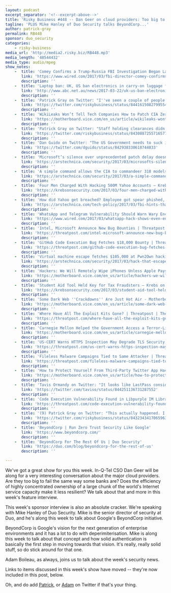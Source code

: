 ```yaml
---
layout: podcast
excerpt_separator: '<!--excerpt-above-->'
title: 'Risky Business #448 -- Dan Geer on cloud providers: Too big to fail?'
tagline: 'PLUS Mike Hanley of Duo Security talks BeyondCorp...'
author: patrick-gray
permalink: RB448
sponsor: duo_security
categories:
    - risky-business
media_url: 'http://media2.risky.biz/RB448.mp3'
media_length: '48544432'
media_type: audio/mpeg
show_notes:
    -  title: 'Comey Confirms a Trump-Russia FBI Investigation Began Last July | WIRED'
       link: 'https://www.wired.com/2017/03/fbi-director-comey-confirms-investigation-trump-campaigns-russia-ties/'
       description: '' 
    -  title: 'Laptop ban: UK, US ban electronics in carry-on luggage from Middle East airports amid terrorist bomb fears - ABC News (Australian Broadcasting Corporation)'
       link: 'http://www.abc.net.au/news/2017-03-22/uk-us-ban-electronics-in-carry-on-luggage-on-certain-flights/8375238'
       description: '' 
    -  title: 'Patrick Gray on Twitter: "I''ve seen a couple of people float this theory and FWIW I think it''s bullshit. https://t.co/8PeV3IxdVJ"'
       link: 'https://twitter.com/riskybusiness/status/844161508279955459'
       description: '' 
    -  title: 'WikiLeaks Won’t Tell Tech Companies How to Patch CIA Zero-Days Until Its Demands Are Met - Motherboard'
       link: 'https://motherboard.vice.com/en_us/article/wikileaks-wont-tell-tech-companies-how-to-patch-cia-zero-days-until-its-demands-are-met'
       description: '' 
    -  title: 'Patrick Gray on Twitter: "Staff holding clearances didn''t stop Microsoft fixing Stuxnet 0days or the Flame md5 collision. More grandstanding bullshit from Assange. 🙄 https://t.co/tRkmzPDm5V"'
       link: 'https://twitter.com/riskybusiness/status/843088725571657729'
       description: '' 
    -  title: 'Dan Guido on Twitter: "The US Government needs to suck it up and report these bugs to the vendors themselves to short circuit this mess. https://t.co/1ZUkwc7bfV"'
       link: 'https://twitter.com/dguido/status/842938330618744833'
       description: '' 
    -  title: 'Microsoft’s silence over unprecedented patch delay doesn’t smell right | Ars Technica'
       link: 'https://arstechnica.com/security/2017/03/microsofts-silence-over-unprecedented-patch-delay-doesnt-smell-right/'
       description: '' 
    -  title: 'A simple command allows the CIA to commandeer 318 models of Cisco switches | Ars Technica'
       link: 'https://arstechnica.com/security/2017/03/a-simple-command-allows-the-cia-to-commandeer-318-models-of-cisco-switches/'
       description: '' 
    -  title: 'Four Men Charged With Hacking 500M Yahoo Accounts — Krebs on Security'
       link: 'https://krebsonsecurity.com/2017/03/four-men-charged-with-hacking-500m-yahoo-accounts/'
       description: '' 
    -  title: 'How did Yahoo get breached? Employee got spear phished, FBI suggests | Ars Technica'
       link: 'https://arstechnica.com/tech-policy/2017/03/fbi-hints-that-hack-of-semi-privileged-yahoo-employee-led-to-massive-breach/'
       description: '' 
    -  title: 'WhatsApp and Telegram Vulnerability Should Warn Wary Encrypted Chat Users Off the Web | WIRED'
       link: 'https://www.wired.com/2017/03/whatsapp-hack-shows-even-encryption-apps-vulnerable-browser/'
       description: '' 
    -  title: 'Intel, Microsoft Announce New Bug Bounties | Threatpost | The first stop for security news'
       link: 'https://threatpost.com/intel-microsoft-announce-new-bug-bounties/124354/'
       description: '' 
    -  title: 'GitHub Code Execution Bug Fetches $18,000 Bounty | Threatpost | The first stop for security news'
       link: 'https://threatpost.com/github-code-execution-bug-fetches-18000-bounty/124378/'
       description: '' 
    -  title: 'Virtual machine escape fetches $105,000 at Pwn2Own hacking contest [updated] | Ars Technica'
       link: 'https://arstechnica.com/security/2017/03/hack-that-escapes-vm-by-exploiting-edge-browser-fetches-105000-at-pwn2own/'
       description: '' 
    -  title: 'Hackers: We Will Remotely Wipe iPhones Unless Apple Pays Ransom - Motherboard'
       link: 'https://motherboard.vice.com/en_us/article/hackers-we-will-remotely-wipe-iphones-unless-apple-pays-ransom'
       description: '' 
    -  title: 'Student Aid Tool Held Key for Tax Fraudsters — Krebs on Security'
       link: 'https://krebsonsecurity.com/2017/03/student-aid-tool-held-key-for-tax-fraudsters/'
       description: '' 
    -  title: 'Some Dark Web ''Crackdowns'' Are Just Hot Air - Motherboard'
       link: 'https://motherboard.vice.com/en_us/article/some-dark-web-crackdowns-are-just-hot-air'
       description: '' 
    -  title: 'Where Have All The Exploit Kits Gone? | Threatpost | The first stop for security news'
       link: 'https://threatpost.com/where-have-all-the-exploit-kits-gone/124241/'
       description: '' 
    -  title: 'Carnegie Mellon Helped the Government Access a Terror-Linked iPhone, Source Says - Motherboard'
       link: 'https://motherboard.vice.com/en_us/article/carnegie-mellon-helped-the-government-access-a-terror-linked-iphone-source-says'
       description: '' 
    -  title: 'US-CERT Warns HTTPS Inspection May Degrade TLS Security | Threatpost | The first stop for security news'
       link: 'https://threatpost.com/us-cert-warns-https-inspection-may-degrade-tls-security/124375/'
       description: '' 
    -  title: 'Fileless Malware Campaigns Tied to Same Attacker | Threatpost | The first stop for security news'
       link: 'https://threatpost.com/fileless-malware-campaigns-tied-to-same-attacker/124369/'
       description: '' 
    -  title: 'How to Protect Yourself From Third-Party Twitter App Hacks - Motherboard'
       link: 'https://motherboard.vice.com/en_us/article/how-to-protect-yourself-from-third-party-twitter-app-hacks'
       description: '' 
    -  title: 'Tavis Ormandy on Twitter: "It looks like LastPass consider the RCE vulnerability I reported yesterday resolved, here are the full details. https://t.co/roB0JXa25G"'
       link: 'https://twitter.com/taviso/status/844251136731287552'
       description: '' 
    -  title: 'Code Execution Vulnerability Found in Libpurple IM Library | Threatpost | The first stop for security news'
       link: 'https://threatpost.com/code-execution-vulnerability-found-in-libpurple-im-library/124448/'
       description: '' 
    -  title: '(9) Patrick Gray on Twitter: "This actually happened. I have socks older than these kids and they''re popping real 0day in the CTF gear. Awesome. https://t.co/s8nq7r8EDh"'
       link: 'https://twitter.com/riskybusiness/status/843234341706596353'
       description: '' 
    -  title: 'BeyondCorp | Run Zero Trust Security Like Google'
       link: 'https://www.beyondcorp.com/'
       description: '' 
    -  title: 'BeyondCorp For The Rest Of Us | Duo Security'
       link: 'https://duo.com/blog/beyondcorp-for-the-rest-of-us'
       description: '' 

---
```

We've got a great show for you this week. In-Q-Tel CSO Dan Geer will be along for a very interesting conversation about the major cloud providers. Are they too big to fail the same way some banks are? Does the efficiency of highly concentrated ownership of a large chunk of the world's Internet service capacity make it less resilient? We talk about that and more in this week's feature interview.

This week's sponsor interview is also an absolute cracker. We're speaking with Mike Hanley of Duo Security. Mike is the senior director of security at Duo, and he's along this week to talk about Google's BeyondCorp initiative. 

BeyondCorp is Google's vision for the next generation of enterprise environments and it has a lot to do with deperimiterisation. Mike is along this week to talk about that concept and how solid authentication is basically the first step in moving towards that vision. It's really, really solid stuff, so do stick around for that one.

Adam Boileau, as always, joins us to talk about the week's security news.

Links to items discussed in this week's show have moved -- they're now included in this post, below.

Oh, and do add <a href='https://twitter.com/riskybusiness'>Patrick</a>, or <a href='https://twitter.com/metlstorm'>Adam</a> on Twitter if that's your thing.

